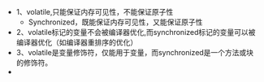 - 1、volatile,只能保证内存可见性，不能保证原子性
	- Synchronized，既能保证内存可见性，又能保证原子性
- 2、volatile标记的变量不会被编译器优化,而synchronized标记的变量可以被编译器优化（如编译器重排序的优化）
- 3、volatile是变量修饰符，仅能用于变量，而synchronized是一个方法或块的修饰符。
-